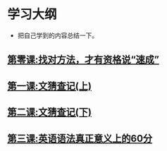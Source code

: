 # 学习大纲
- 把自己学到的内容总结一下。

## [第零课:找对方法，才有资格说“速成”](Chapter0/RightMethod.md)

## [第一课:文猜查记(上)](Chapter1/RightMethod.md)

## [第二课:文猜查记(下)](Chapter2/RightMethod.md)

## [第三课:英语语法真正意义上的60分](Chapter3/RightMethod.md)